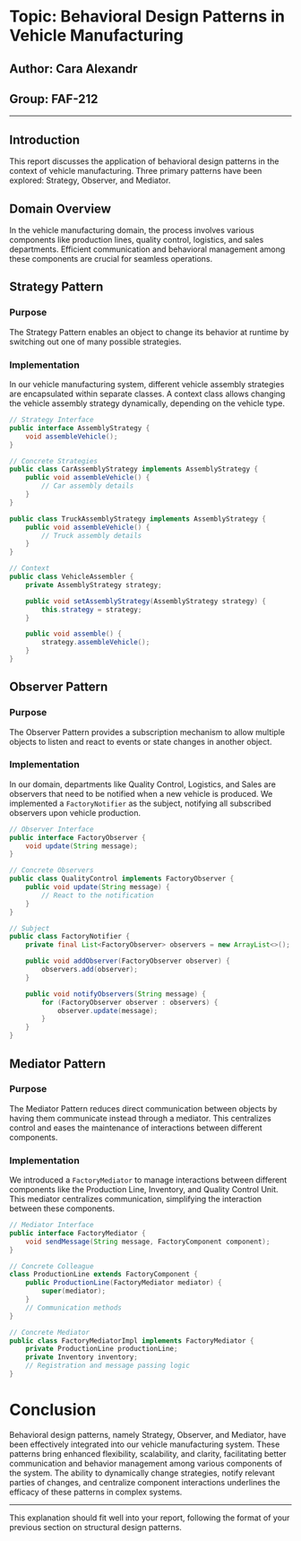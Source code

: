 # Topic: Behavioral Design Patterns in Vehicle Manufacturing
## Author: Cara Alexandr
## Group: FAF-212

---

## Introduction
This report discusses the application of behavioral design patterns in the context of vehicle manufacturing. Three primary patterns have been explored: Strategy, Observer, and Mediator.

## Domain Overview
In the vehicle manufacturing domain, the process involves various components like production lines, quality control, logistics, and sales departments. Efficient communication and behavioral management among these components are crucial for seamless operations.

## Strategy Pattern
### Purpose
The Strategy Pattern enables an object to change its behavior at runtime by switching out one of many possible strategies.

### Implementation
In our vehicle manufacturing system, different vehicle assembly strategies are encapsulated within separate classes. A context class allows changing the vehicle assembly strategy dynamically, depending on the vehicle type.

```java
// Strategy Interface
public interface AssemblyStrategy {
    void assembleVehicle();
}

// Concrete Strategies
public class CarAssemblyStrategy implements AssemblyStrategy {
    public void assembleVehicle() {
        // Car assembly details
    }
}

public class TruckAssemblyStrategy implements AssemblyStrategy {
    public void assembleVehicle() {
        // Truck assembly details
    }
}

// Context
public class VehicleAssembler {
    private AssemblyStrategy strategy;

    public void setAssemblyStrategy(AssemblyStrategy strategy) {
        this.strategy = strategy;
    }

    public void assemble() {
        strategy.assembleVehicle();
    }
}
```

## Observer Pattern
### Purpose
The Observer Pattern provides a subscription mechanism to allow multiple objects to listen and react to events or state changes in another object.

### Implementation
In our domain, departments like Quality Control, Logistics, and Sales are observers that need to be notified when a new vehicle is produced. We implemented a `FactoryNotifier` as the subject, notifying all subscribed observers upon vehicle production.

```java
// Observer Interface
public interface FactoryObserver {
    void update(String message);
}

// Concrete Observers
public class QualityControl implements FactoryObserver {
    public void update(String message) {
        // React to the notification
    }
}

// Subject
public class FactoryNotifier {
    private final List<FactoryObserver> observers = new ArrayList<>();

    public void addObserver(FactoryObserver observer) {
        observers.add(observer);
    }

    public void notifyObservers(String message) {
        for (FactoryObserver observer : observers) {
            observer.update(message);
        }
    }
}
```

## Mediator Pattern
### Purpose
The Mediator Pattern reduces direct communication between objects by having them communicate instead through a mediator. This centralizes control and eases the maintenance of interactions between different components.

### Implementation
We introduced a `FactoryMediator` to manage interactions between different components like the Production Line, Inventory, and Quality Control Unit. This mediator centralizes communication, simplifying the interaction between these components.

```java
// Mediator Interface
public interface FactoryMediator {
    void sendMessage(String message, FactoryComponent component);
}

// Concrete Colleague
class ProductionLine extends FactoryComponent {
    public ProductionLine(FactoryMediator mediator) {
        super(mediator);
    }
    // Communication methods
}

// Concrete Mediator
public class FactoryMediatorImpl implements FactoryMediator {
    private ProductionLine productionLine;
    private Inventory inventory;
    // Registration and message passing logic
}
```

# Conclusion
Behavioral design patterns, namely Strategy, Observer, and Mediator, have been effectively integrated into our vehicle manufacturing system. These patterns bring enhanced flexibility, scalability, and clarity, facilitating better communication and behavior management among various components of the system. The ability to dynamically change strategies, notify relevant parties of changes, and centralize component interactions underlines the efficacy of these patterns in complex systems.

--- 

This explanation should fit well into your report, following the format of your previous section on structural design patterns.